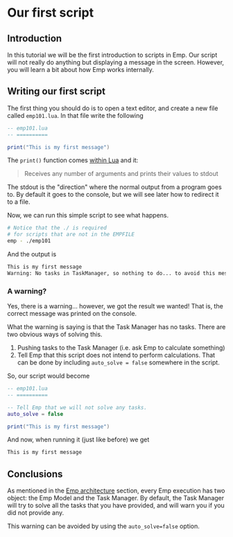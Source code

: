 # Our first script

## Introduction

In this tutorial we will be the first introduction to scripts in Emp. Our script will not really do anything but displaying a message in the screen. However, you will learn a bit about how Emp works internally.

## Writing our first script

The first thing you should do is to open a text editor, and create a new file called `emp101.lua`. In that file write the following

```lua
-- emp101.lua
-- ==========

print("This is my first message")
```

The `print()` function comes [within Lua](https://www.lua.org/manual/5.3/manual.html#pdf-print) and it:

> Receives any number of arguments and prints their values to stdout

The stdout is the "direction" where the normal output from a program goes to. By default it goes to the console, but we will see later how to redirect it to a file.

Now, we can run this simple script to see what happens.

```bash
# Notice that the ./ is required 
# for scripts that are not in the EMPFILE
emp - ./emp101 
```

And the output is

```bash
This is my first message
Warning: No tasks in TaskManager, so nothing to do... to avoid this message set 'auto_solve = false' in your script
```

### A warning?

Yes, there is a warning... however, we got the result we wanted! That is, the correct message was printed on the console.

What the warning is saying is that the Task Manager has no tasks. There are two obvious ways of solving this.

1. Pushing tasks to the Task Manager \(i.e. ask Emp to calculate something\)
2. Tell Emp that this script does not intend to perform calculations. That can be done by including `auto_solve = false` somewhere in the script.

So, our script would become

```lua
-- emp101.lua
-- ==========

-- Tell Emp that we will not solve any tasks.
auto_solve = false 

print("This is my first message")
```

And now, when running it \(just like before\) we get

```bash
This is my first message
```

## Conclusions

As mentioned in the [Emp architecture](https://groundhoglighting.gitbook.io/emp-doc/~/edit/drafts/-LK8bglexfioPr1D-jRv/quick-start-understanding-emp/emp-architecture) section, every Emp execution has two object: the Emp Model and the Task Manager. By default, the Task Manager will try to solve all the tasks that you have provided, and will warn you if you did not provide any.

This warning can be avoided by using the `auto_solve=false` option.

